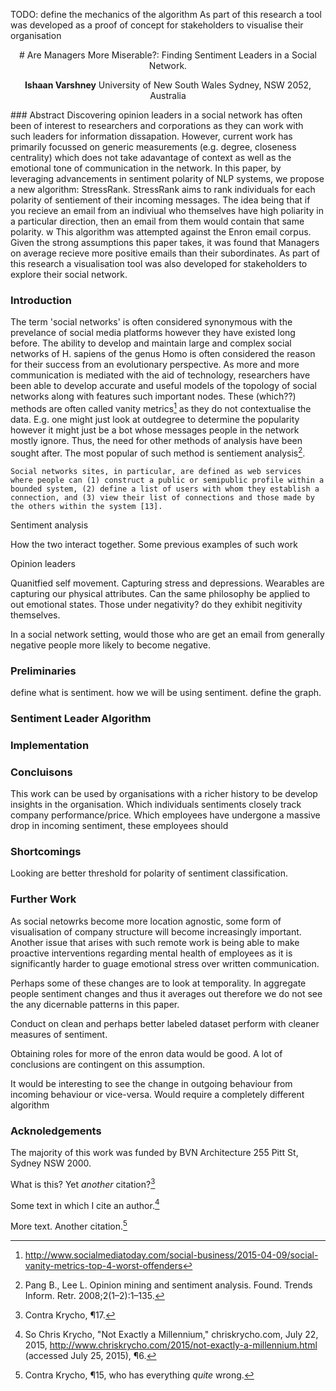 
TODO:
define the mechanics of the algorithm
As part of this research a tool was developed as a proof of concept for stakeholders to
visualise their organisation


<center>
# Are Managers More Miserable?: Finding Sentiment Leaders in a Social Network.

**Ishaan Varshney**
University of New South Wales
Sydney, NSW 2052, Australia
</center>
### Abstract
Discovering opinion leaders in a social network has often been of interest to researchers and corporations as they can work with such leaders for information dissapation. However, current work has primarily focussed on generic measurements (e.g. degree, closeness centrality) which does not take adavantage of context as well as the emotional tone of communication in the network. In this paper, by leveraging advancements in sentiment polarity of NLP systems, we propose a new algorithm: StressRank. StressRank aims to rank individuals for each polarity of sentiement of their incoming messages. The idea being that if you recieve an email from an indiviual who themselves have high poliarity in a particular direction, then an email from them would contain that same polarity. w This algorithm was attempted against the Enron email corpus. Given the strong assumptions this paper takes, it was found that Managers on average recieve more positive emails than their subordinates. As part of this research a visualisation tool was also developed for stakeholders to explore their social network.

### Introduction
The term 'social networks' is often considered synonymous with the prevelance of social media platforms however they have existed long before. The ability to develop and maintain large and complex social networks of H. sapiens of the genus Homo is often considered the reason for their success  from an evolutionary perspective. As more and more communication is mediated with the aid of technology, researchers have been able to develop accurate and useful models of the topology of social networks along with features such important nodes. These (which??) methods are often called vanity metrics[^smt] as they do not contextualise the data. E.g. one might just look at outdegree to determine the popularity however it might just be a bot whose messages people in the network mostly ignore. Thus, the need for other methods of analysis have been sought after. The most popular of such method is sentiement analysis[^pang].

    Social networks sites, in particular, are defined as web services where people can (1) construct a public or semipublic profile within a bounded system, (2) define a list of users with whom they establish a connection, and (3) view their list of connections and those made by the others within the system [13].

Sentiment analysis

How the two interact together.
Some previous examples of such work

Opinion leaders

Quanitfied self movement.
Capturing stress and depressions.
Wearables are capturing our physical attributes.
Can the same philosophy be applied to out emotional states.
Those under negativity? do they exhibit negitivity themselves.

In a social network setting, would those who are get an email from generally negative people more likely
to become negative.

### Preliminaries
define what is sentiment.
how we will be using sentiment.
define the graph.


### Sentiment Leader Algorithm


### Implementation

### Concluisons
This work can be used by organisations with a richer history to be develop insights in the organisation. Which individuals sentiments closely track company performance/price. Which employees have undergone a massive drop in incoming sentiment, these employees should


### Shortcomings
Looking are better threshold for polarity of sentiment classification.

### Further Work
As social netowrks become more location agnostic, some form of visualisation of company structure will become increasingly important. Another issue that arises with such remote work is being able to make proactive interventions regarding mental health of employees as it is significantly harder to guage emotional stress over written communication.

Perhaps some of these changes are to look at temporality.  In aggregate people sentiment changes and thus it averages out therefore
we do not see the any dicernable patterns in this paper.

Conduct on clean and perhaps better labeled dataset
perform with cleaner measures of sentiment.

Obtaining roles for more of the enron data would be good. A lot of conclusions are contingent on this assumption.

It would be interesting to see the change in outgoing behaviour from incoming behaviour or vice-versa. Would require a completely different algorithm

### Acknoledgements

The majority of this work was funded by BVN Architecture 255 Pitt St, Sydney NSW 2000.

<!--How to cite stuff-->
What is this? Yet *another* citation?[^fn3]

Some text in which I cite an author.[^fn1]

More text. Another citation.[^fn2]

[^smt]: http://www.socialmediatoday.com/social-business/2015-04-09/social-vanity-metrics-top-4-worst-offenders
[^pang]: Pang B., Lee L. Opinion mining and sentiment analysis. Found. Trends Inform. Retr. 2008;2(1–2):1–135.

[^fn1]: So Chris Krycho, "Not Exactly a Millennium," chriskrycho.com, July 22,
    2015, http://www.chriskrycho.com/2015/not-exactly-a-millennium.html
    (accessed July 25, 2015), ¶6.

[^fn2]: Contra Krycho, ¶15, who has everything *quite* wrong.

[^fn3]: Contra Krycho, ¶17.
